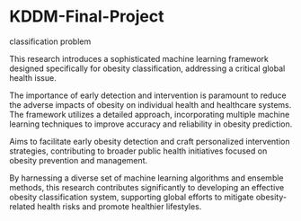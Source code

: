 # KDDM-Final-Project
classification problem

This research introduces a sophisticated machine learning framework designed specifically for obesity classification, addressing a critical global health issue. 

The importance of early detection and intervention is paramount to reduce the adverse impacts of obesity on individual health and healthcare systems. The framework utilizes a detailed approach, incorporating multiple machine learning techniques to improve accuracy and reliability in obesity prediction.

Aims to facilitate early obesity detection and craft personalized intervention strategies, contributing to broader public health initiatives focused on obesity prevention and management.

By harnessing a diverse set of machine learning algorithms and ensemble methods, this research contributes significantly to developing an effective obesity classification system, supporting global efforts to mitigate obesity-related health risks and promote healthier lifestyles.

